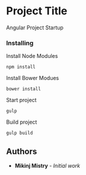 # Project Title

Angular Project Startup

### Installing

Install Node Modules
```
npm install
```
Install Bower Modues
```
bower install
```
Start project
```
gulp
```
Build project
```
gulp build
```
## Authors

* **Mikinj Mistry** - *Initial work*

